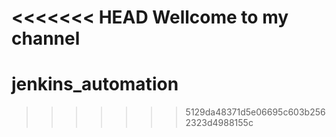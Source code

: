 <<<<<<< HEAD
Wellcome to my channel
=======
# jenkins_automation
>>>>>>> 5129da48371d5e06695c603b2562323d4988155c
